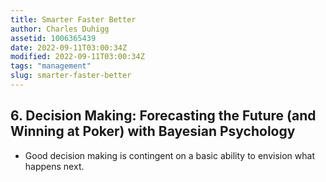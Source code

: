 ```yaml
---
title: Smarter Faster Better
author: Charles Duhigg
assetid: 1006365439
date: 2022-09-11T03:00:34Z
modified: 2022-09-11T03:00:34Z
tags: "management"
slug: smarter-faster-better
---
```


## 6. Decision Making: Forecasting the Future (and Winning at Poker) with Bayesian Psychology

*  Good decision making is contingent on a basic ability to envision what happens next.

